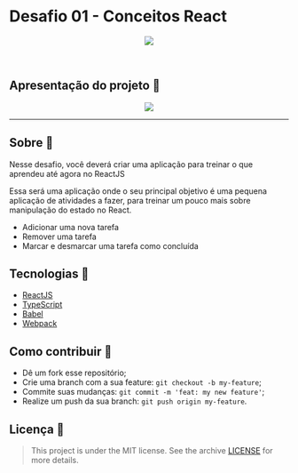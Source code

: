 <h1>Desafio 01 - Conceitos React</h1>

<p align="center">
<image src="https://raw.githubusercontent.com/Bluniz/ignite-reactjs-modulo-01-desafio-01-conceitos-react/main/.github/cover-reactjs.png"/></br>

</p>


<br/>

## Apresentação do projeto 🌟

<p align="center">
<image src="https://raw.githubusercontent.com/Bluniz/ignite-reactjs-modulo-01-desafio-01-conceitos-react/main/.github/github-image-example.png" />
</p>

---


## Sobre 📝

Nesse desafio, você deverá criar uma aplicação para treinar o que aprendeu até agora no ReactJS

Essa será uma aplicação onde o seu principal objetivo é uma pequena aplicação de atividades a fazer, para treinar um pouco mais sobre manipulação do estado no React.

- Adicionar uma nova tarefa
- Remover uma tarefa
- Marcar e desmarcar uma tarefa como concluída


## Tecnologias 🚀

- <a href="#">ReactJS</a>
- <a href="#">TypeScript</a>
- <a href="#">Babel</a>
- <a href="#">Webpack</a>

## Como contribuir 🤔

- Dê um fork esse repositório;
- Crie uma branch com a sua feature: `git checkout -b my-feature`;
- Commite suas mudanças: `git commit -m 'feat: my new feature'`;
- Realize um push da sua branch: `git push origin my-feature`.

## Licença 📜

> This project is under the MIT license. See the archive [LICENSE](LICENSE) for more details.

